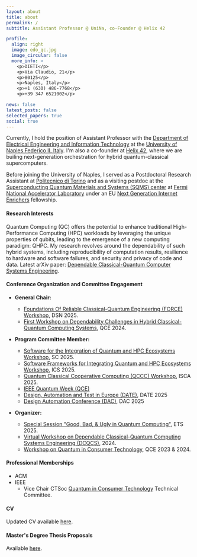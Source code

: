 ```yaml
---
layout: about
title: about
permalink: /
subtitle: Assistant Professor @ UniNa, co-Founder @ Helix 42

profile:
  align: right
  image: edo_qc.jpg
  image_circular: false
  more_info: >
    <p>DIETI</p>
    <p>Via Claudio, 21</p>
    <p>80125</p>
    <p>Naples, Italy</p>
    <p>+1 (630) 486-7768</p>
    <p>+39 347 6521002</p>

news: false
latest_posts: false
selected_papers: true
social: true
---
```


Currently, I hold the position of Assistant Professor with the [Department of Electrical Engineering and Information Technology](https://www.dieti.unina.it/index.php/en/) at the [University of Naples Federico II, Italy](https://www.unina.it/en_GB/home).
I'm also a co-founder at [Helix 42](https://helix-ft.com/), where we are builing next-generation orchestration for hybrid quantum-classical supercomputers.

Before joining the University of Naples, I served as a Postdoctoral Research Assistant at [Politecnico di Torino](https://www.polito.it/en) and as a visiting postdoc at the [Superconducting Quantum Materials and Systems (SQMS) center](https://sqmscenter.fnal.gov/) at [Fermi National Accelerator Laboratory](https://www.fnal.gov/) under an EU [Next Generation Internet Enrichers](https://enrichers.ngi.eu/meet-our-fellows-2/) fellowship.

#### Research Interests

Quantum Computing (QC) offers the potential to enhance traditional High-Performance Computing (HPC) workloads by leveraging the unique properties of qubits, leading to the emergence of a new computing paradigm: QHPC. My research revolves around the dependability of such hybrid systems, including reproducibility of computation results, resilience to hardware and software failures, and security and privacy of code and data. Latest arXiv paper: [Dependable Classical-Quantum Computer Systems Engineering](https://arxiv.org/abs/2408.10484).

#### Conference Organization and Committee Engagement

- **General Chair:**
  - [Foundations Of Reliable Classical-Quantum Engineering (FORCE) Workshop](https://sites.google.com/view/force2025/home), DSN 2025.
  - [First Workshop on Dependability Challenges in Hybrid Classical-Quantum Computing Systems](https://dchcqcs.github.io/), QCE 2024.

- **Program Committee Member:**
  - [Software for the Integration of Quantum and HPC Ecosystems Workshop](https://sfwqhe.github.io/sfwm-qhpce/), SC 2025.
  - [Software Frameworks for Integrating Quantum and HPC Ecosystems Workshop](https://sfwqhe.github.io/sfwqhpc/), ICS 2025.
  - [Quantum Classical Cooperative Computing (QCCC) Workshop](https://qcccadmin.github.io/qccc/), ISCA 2025.
  - [IEEE Quantum Week (QCE)](https://qce.quantum.ieee.org/)
  - [Design, Automation and Test in Europe (DATE)](https://www.date-conference.com/), DATE 2025
  - [Design Automation Conference (DAC)](https://www.dac.com/), DAC 2025

- **Organizer:**
  - [Special Session "Good, Bad, & Ugly in Quantum Computing"](https://ets2025.taltech.ee/), ETS 2025.
  - [Virtual Workshop on Dependable Classical-Quantum Computing Systems Engineering (DCQCS)](https://publish.illinois.edu/v-dcqcse2024/), 2024.
  - [Workshop on Quantum in Consumer Technology](https://wqctatqce.github.io/), QCE 2023 & 2024.

#### Professional Memberships

- ACM
- IEEE 
    - Vice Chair CTSoc [Quantum in Consumer Technology](https://ctsoc.ieee.org/technical/technical-committees/qct-tc.html) Technical Committee.


#### CV

Updated CV available [here](../CV_edoardo_giusto.pdf).

#### Master's Degree Thesis Proposals

Available [here](https://docs.google.com/document/d/1WLoO7PI8x539bZrD9oJePt2C0vzhdBDRaLGat58_nTI/edit?usp=sharing).

